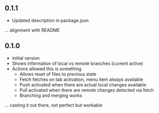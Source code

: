 ## 0.1.1

- Updated description in package.json

... alignment with README

## 0.1.0

- Initial version
- Shows information of local vs remote branches (current active)
- Actions allowed this is something
  - Allows reset of files to previous state
  - Fetch fetches on tab activation, menu item always available
  - Push activated when there are actual local changes available
  - Pull activated when there are remote changes detected via fetch
  - Branching and merging works

... casting it out there, not perfect but workable
